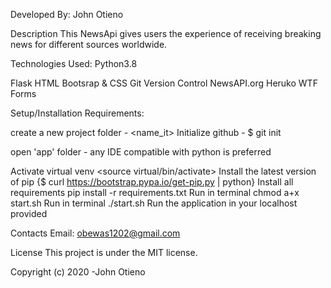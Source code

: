 Developed By: John Otieno

Description
This NewsApi gives users the experience of receiving breaking news for different sources worldwide.

Technologies Used:
Python3.8

Flask
HTML
Bootsrap & CSS
Git Version Control
NewsAPI.org
Heruko
WTF Forms

Setup/Installation Requirements: 

create a new project folder - <name_it>
Initialize github - $ git init

open 'app' folder - any IDE compatible with python is preferred

Activate virtual venv <source virtual/bin/activate>
Install the latest version of pip {$ curl https://bootstrap.pypa.io/get-pip.py | python}
Install all requirements pip install -r requirements.txt
Run in terminal chmod a+x start.sh
Run in terminal ./start.sh
Run the application in your localhost provided


Contacts
Email: obewas1202@gmail.com



License
This project is under the MIT license.

Copyright (c) 2020 -John Otieno